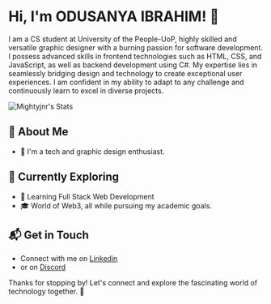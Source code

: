 # Hi, I'm ODUSANYA IBRAHIM! 👋

I am a CS student at University of the People-UoP, highly skilled and versatile graphic designer with a burning passion for software development. I possess advanced skills in frontend technologies such as HTML, CSS, and JavaScript, as well as backend development using C#. My expertise lies in seamlessly bridging design and technology to create exceptional user experiences. I am confident in my ability to adapt to any challenge and continuously learn to excel in diverse projects.

![Mightyjnr's Stats](https://github-readme-stats.vercel.app/api?username=mightyjnr&theme=vue-dark&show_icons=true&hide_border=true&count_private=true)

## 🚀 About Me

  - 🔭 I'm a tech and graphic design enthusiast.

## 🌱 Currently Exploring

  - 🚀 Learning Full Stack Web Development
  - 🎓 World of Web3, all while pursuing my academic goals.

## 📬 Get in Touch

- Connect with me on [Linkedin](https://www.linkedin.com/in/ibrahim-odusanya)
- or on [Discord](http://discordapp.com/users/1269485742279888999)

Thanks for stopping by! Let's connect and explore the fascinating world of technology together. 🚀



<!--
**MIGHTYJNR/MIGHTYJNR** is a ✨ _special_ ✨ repository because its `README.md` (this file) appears on your GitHub profile.

Here are some ideas to get you started:

- 🔭 I’m currently working on ...
- 🌱 I’m currently learning ...
- 👯 I’m looking to collaborate on ...
- 🤔 I’m looking for help with ...
- 💬 Ask me about ...
- 📫 How to reach me: ...
- 😄 Pronouns: ...
- ⚡ Fun fact: ...
-->
